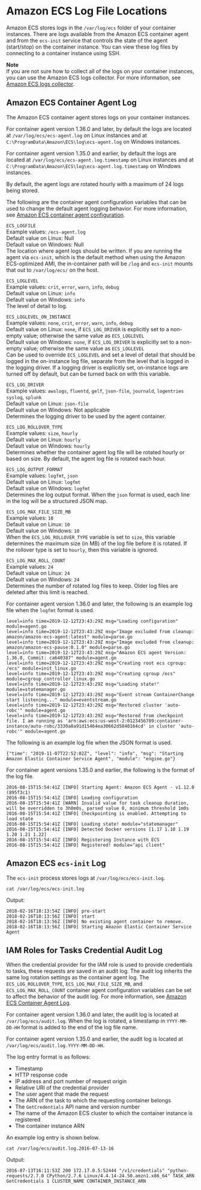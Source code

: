# Amazon ECS Log File Locations<a name="logs"></a>

Amazon ECS stores logs in the `/var/log/ecs` folder of your container instances\. There are logs available from the Amazon ECS container agent and from the `ecs-init` service that controls the state of the agent \(start/stop\) on the container instance\. You can view these log files by connecting to a container instance using SSH\.

**Note**  
If you are not sure how to collect all of the logs on your container instances, you can use the Amazon ECS logs collector\. For more information, see [Amazon ECS logs collector](ecs-logs-collector.md)\.

## Amazon ECS Container Agent Log<a name="agent-logs"></a>

The Amazon ECS container agent stores logs on your container instances\.

For container agent version 1\.36\.0 and later, by default the logs are located at `/var/log/ecs/ecs-agent.log` on Linux instances and at `C:\ProgramData\Amazon\ECS\log\ecs-agent.log` on Windows instances\.

For container agent version 1\.35\.0 and earlier, by default the logs are located at `/var/log/ecs/ecs-agent.log.timestamp` on Linux instances and at `C:\ProgramData\Amazon\ECS\log\ecs-agent.log.timestamp` on Windows instances\.

By default, the agent logs are rotated hourly with a maximum of 24 logs being stored\.

The following are the container agent configuration variables that can be used to change the default agent logging behavior\. For more information, see [Amazon ECS container agent configuration](ecs-agent-config.md)\.

`ECS_LOGFILE`  
Example values: `/ecs-agent.log`  
Default value on Linux: Null  
Default value on Windows: Null  
The location where agent logs should be written\. If you are running the agent via `ecs-init`, which is the default method when using the Amazon ECS\-optimized AMI, the in\-container path will be `/log` and `ecs-init` mounts that out to `/var/log/ecs/` on the host\.

`ECS_LOGLEVEL`  
Example values: `crit`, `error`, `warn`, `info`, `debug`  
Default value on Linux: `info`  
Default value on Windows: `info`  
The level of detail to log\.

`ECS_LOGLEVEL_ON_INSTANCE`  
Example values: `none`, `crit`, `error`, `warn`, `info`, `debug`  
Default value on Linux: `none`, if `ECS_LOG_DRIVER` is explicitly set to a non\-empty value; otherwise the same value as `ECS_LOGLEVEL`  
Default value on Windows: `none`, if `ECS_LOG_DRIVER` is explicitly set to a non\-empty value; otherwise the same value as `ECS_LOGLEVEL`  
Can be used to override `ECS_LOGLEVEL` and set a level of detail that should be logged in the on\-instance log file, separate from the level that is logged in the logging driver\. If a logging driver is explicitly set, on\-instance logs are turned off by default, but can be turned back on with this variable\.

`ECS_LOG_DRIVER`  
Example values: `awslogs`, `fluentd`, `gelf`, `json-file`, `journald`, `logentries` `syslog`, `splunk`  
Default value on Linux: `json-file`  
Default value on Windows: Not applicable  
Determines the logging driver to be used by the agent container\.

`ECS_LOG_ROLLOVER_TYPE`  
Example values: `size`, `hourly`  
Default value on Linux: `hourly`  
Default value on Windows: `hourly`  
Determines whether the container agent log file will be rotated hourly or based on size\. By default, the agent log file is rotated each hour\.

`ECS_LOG_OUTPUT_FORMAT`  
Example values: `logfmt`, `json`  
Default value on Linux: `logfmt`  
Default value on Windows: `logfmt`  
Determines the log output format\. When the `json` format is used, each line in the log will be a structured JSON map\.

`ECS_LOG_MAX_FILE_SIZE_MB`  
Example values: `10`  
Default value on Linux: `10`  
Default value on Windows: `10`  
When the `ECS_LOG_ROLLOVER_TYPE` variable is set to `size`, this variable determines the maximum size \(in MB\) of the log file before it is rotated\. If the rollover type is set to `hourly`, then this variable is ignored\.

`ECS_LOG_MAX_ROLL_COUNT`  
Example values: `24`  
Default value on Linux: `24`  
Default value on Windows: `24`  
Determines the number of rotated log files to keep\. Older log files are deleted after this limit is reached\.

For container agent version 1\.36\.0 and later, the following is an example log file when the `logfmt` format is used\.

```
level=info time=2019-12-12T23:43:29Z msg="Loading configuration" module=agent.go
level=info time=2019-12-12T23:43:29Z msg="Image excluded from cleanup: amazon/amazon-ecs-agent:latest" module=parse.go
level=info time=2019-12-12T23:43:29Z msg="Image excluded from cleanup: amazon/amazon-ecs-pause:0.1.0" module=parse.go
level=info time=2019-12-12T23:43:29Z msg="Amazon ECS agent Version: 1.36.0, Commit: ca640387" module=agent.go
level=info time=2019-12-12T23:43:29Z msg="Creating root ecs cgroup: /ecs" module=init_linux.go
level=info time=2019-12-12T23:43:29Z msg="Creating cgroup /ecs" module=cgroup_controller_linux.go
level=info time=2019-12-12T23:43:29Z msg="Loading state!" module=statemanager.go
level=info time=2019-12-12T23:43:29Z msg="Event stream ContainerChange start listening..." module=eventstream.go
level=info time=2019-12-12T23:43:29Z msg="Restored cluster 'auto-robc'" module=agent.go
level=info time=2019-12-12T23:43:29Z msg="Restored from checkpoint file. I am running as 'arn:aws:ecs:us-west-2:0123456789:container-instance/auto-robc/3330a8a91d15464ea30662d5840164cd' in cluster 'auto-robc'" module=agent.go
```

The following is an example log file when the JSON format is used\.

```
{"time": "2019-11-07T22:52:02Z", "level": "info", "msg": "Starting Amazon Elastic Container Service Agent", "module": "engine.go"}
```

For container agent versions 1\.35\.0 and earlier, the following is the format of the log file\.

```
2016-08-15T15:54:41Z [INFO] Starting Agent: Amazon ECS Agent - v1.12.0 (895f3c1)
2016-08-15T15:54:41Z [INFO] Loading configuration
2016-08-15T15:54:41Z [WARN] Invalid value for task cleanup duration, will be overridden to 3h0m0s, parsed value 0, minimum threshold 1m0s
2016-08-15T15:54:41Z [INFO] Checkpointing is enabled. Attempting to load state
2016-08-15T15:54:41Z [INFO] Loading state! module="statemanager"
2016-08-15T15:54:41Z [INFO] Detected Docker versions [1.17 1.18 1.19 1.20 1.21 1.22]
2016-08-15T15:54:41Z [INFO] Registering Instance with ECS
2016-08-15T15:54:41Z [INFO] Registered! module="api client"
```

## Amazon ECS `ecs-init` Log<a name="ecs-init-logs"></a>

The `ecs-init` process stores logs at `/var/log/ecs/ecs-init.log`\.

```
cat /var/log/ecs/ecs-init.log
```

Output:

```
2018-02-16T18:13:54Z [INFO] pre-start
2018-02-16T18:13:56Z [INFO] start
2018-02-16T18:13:56Z [INFO] No existing agent container to remove.
2018-02-16T18:13:56Z [INFO] Starting Amazon Elastic Container Service Agent
```

## IAM Roles for Tasks Credential Audit Log<a name="task_iam_roles-logs"></a>

When the credential provider for the IAM role is used to provide credentials to tasks, these requests are saved in an audit log\. The audit log inherits the same log rotation settings as the container agent log\. The `ECS_LOG_ROLLOVER_TYPE`, `ECS_LOG_MAX_FILE_SIZE_MB`, and `ECS_LOG_MAX_ROLL_COUNT` container agent configuration variables can be set to affect the behavior of the audit log\. For more information, see [Amazon ECS Container Agent Log](#agent-logs)\.

For container agent version 1\.36\.0 and later, the audit log is located at `/var/log/ecs/audit.log`\. When the log is rotated, a timestamp in `YYYY-MM-DD-HH` format is added to the end of the log file name\.

For container agent version 1\.35\.0 and earlier, the audit log is located at `/var/log/ecs/audit.log.YYYY-MM-DD-HH`\.

The log entry format is as follows:
+ Timestamp
+ HTTP response code
+ IP address and port number of request origin
+ Relative URI of the credential provider
+ The user agent that made the request
+ The ARN of the task to which the requesting container belongs
+ The `GetCredentials` API name and version number
+ The name of the Amazon ECS cluster to which the container instance is registered
+ The container instance ARN

An example log entry is shown below\.

```
cat /var/log/ecs/audit.log.2016-07-13-16
```

Output:

```
2016-07-13T16:11:53Z 200 172.17.0.5:52444 "/v1/credentials" "python-requests/2.7.0 CPython/2.7.6 Linux/4.4.14-24.50.amzn1.x86_64" TASK_ARN GetCredentials 1 CLUSTER_NAME CONTAINER_INSTANCE_ARN
```